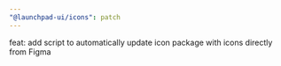 ```yaml
---
"@launchpad-ui/icons": patch
---
```


feat: add script to automatically update icon package with icons directly from Figma
